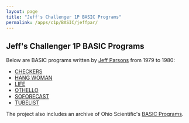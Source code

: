 ```yaml
---
layout: page
title: "Jeff's Challenger 1P BASIC Programs"
permalink: /apps/c1p/BASIC/jeffpar/
---
```


Jeff's Challenger 1P BASIC Programs
-----------------------------------

Below are BASIC programs written by [Jeff Parsons](https://twitter.com/jeffpar) from 1979 to 1980:

- [CHECKERS](checkers/)
- [HANG WOMAN](hangwoman/)
- [LIFE](life/)
- [OTHELLO](othello/)
- [SOFORECAST](soforecast/)
- [TUBELIST](tubelist/)

The project also includes an archive of Ohio Scientific's [BASIC Programs](../OSI/).
